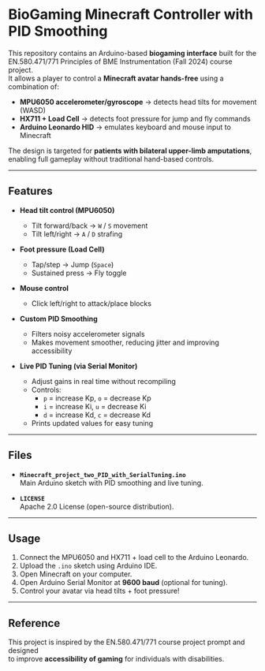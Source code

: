 # BioGaming Minecraft Controller with PID Smoothing

This repository contains an Arduino-based **biogaming interface** built for the  
EN.580.471/771 Principles of BME Instrumentation (Fall 2024) course project.  
It allows a player to control a **Minecraft avatar hands-free** using a combination of:

- **MPU6050 accelerometer/gyroscope** → detects head tilts for movement (WASD)
- **HX711 + Load Cell** → detects foot pressure for jump and fly commands
- **Arduino Leonardo HID** → emulates keyboard and mouse input to Minecraft

The design is targeted for **patients with bilateral upper-limb amputations**,  
enabling full gameplay without traditional hand-based controls.

---

##  Features
- **Head tilt control (MPU6050)**  
  - Tilt forward/back → `W` / `S` movement  
  - Tilt left/right → `A` / `D` strafing  

- **Foot pressure (Load Cell)**  
  - Tap/step → Jump (`Space`)  
  - Sustained press → Fly toggle  

- **Mouse control**  
  - Click left/right to attack/place blocks  

- **Custom PID Smoothing**  
  - Filters noisy accelerometer signals  
  - Makes movement smoother, reducing jitter and improving accessibility  

- **Live PID Tuning (via Serial Monitor)**  
  - Adjust gains in real time without recompiling  
  - Controls:  
    - `p` = increase Kp, `o` = decrease Kp  
    - `i` = increase Ki, `u` = decrease Ki  
    - `d` = increase Kd, `c` = decrease Kd  
  - Prints updated values for easy tuning  

---

##  Files
- **`Minecraft_project_two_PID_with_SerialTuning.ino`**  
  Main Arduino sketch with PID smoothing and live tuning.  

- **`LICENSE`**  
  Apache 2.0 License (open-source distribution).  

---

##  Usage
1. Connect the MPU6050 and HX711 + load cell to the Arduino Leonardo.  
2. Upload the `.ino` sketch using Arduino IDE.  
3. Open Minecraft on your computer.  
4. Open Arduino Serial Monitor at **9600 baud** (optional for tuning).  
5. Control your avatar via head tilts + foot pressure!  

---

##  Reference
This project is inspired by the EN.580.471/771 course project prompt and designed  
to improve **accessibility of gaming** for individuals with disabilities. 
